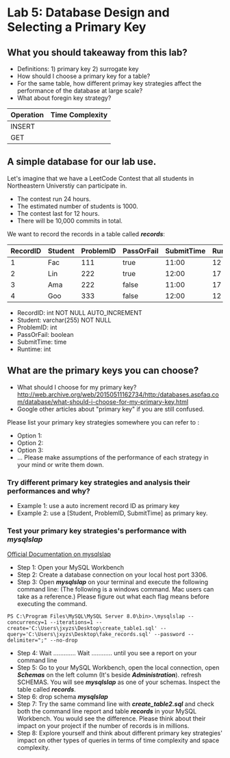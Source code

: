 # Lab 5: Database Design and Selecting a Primary Key

## What you should takeaway from this lab?
- Definitions: 1) primary key 2) surrogate key
- How should I choose a primary key for a table?
- For the same table, how different primay key strategies affect the performance of the database at large scale?
- What about foregin key strategy?

| Operation | Time Complexity |
|-----------|-----------------|
| INSERT    |                 |
| GET       |                 |

## A simple database for our lab use.
Let's imagine that we have a LeetCode Contest that all students in Northeastern Universtiy can participate in.
- The contest run 24 hours. 
- The estimated number of students is 1000.
- The contest last for 12 hours.
- There will be 10,000 commits in total.

We want to record the records in a table called ***records***:

| RecordID | Student | ProblemID | PassOrFail | SubmitTime | Runtime |
|----------|---------|-----------|------------|------------|---------|
| 1        | Fac     | 111       | true       | 11:00      | 12      |
| 2        | Lin     | 222       | true       | 12:00      | 17      |
| 3        | Ama     | 222       | false      | 11:00      | 17      |
| 4        | Goo     | 333       | false      | 12:00      | 12      |

- RecordID: int NOT NULL AUTO_INCREMENT
- Student: varchar(255) NOT NULL
- ProblemID: int
- PassOrFail: boolean
- SubmitTime: time
- Runtime: int

## What are the primary keys you can choose?
- What should I choose for my primary key?
http://web.archive.org/web/20150511162734/http:/databases.aspfaq.com/database/what-should-i-choose-for-my-primary-key.html
- Google other articles about "primary key" if you are still confused.

Please list your primary key strategies somewhere you can refer to :
- Option 1:
- Option 2:
- Option 3:
- ...
Please make assumptions of the performance of each strategy in your mind or write them down.

### Try different primary key strategies and analysis their performances and why?
- Example 1: use a auto increment record ID as primary key
- Example 2: use a [Student, ProblemID, SubmitTime] as primary key.

### Test your primary key strategies's performance with ***mysqlslap***
[Official Documentation on mysqlslap](https://dev.mysql.com/doc/refman/8.0/en/mysqlslap.html)
- Step 1: Open your MySQL Workbench
- Step 2: Create a database connection on your local host port 3306.
- Step 3: Open ***mysqlslap*** on your terminal and execute the following command line:
(The following is a windows command. Mac users can take as a reference.)
Please figure out what each flag means before executing the command.
```
PS C:\Program Files\MySQL\MySQL Server 8.0\bin>.\mysqlslap --concurrency=1 --iterations=1 --create='C:\Users\jxyzs\Desktop\create_table1.sql' --query='C:\Users\jxyzs\Desktop\fake_records.sql' --password --delimiter=";" --no-drop
```
- Step 4: Wait ............. Wait ............ until you see a report on your command line
- Step 5: Go to your MySQL Workbench, open the local connection, open ***Schemas*** on the left column (It's beside ***Administration***). refresh SCHEMAS. You will see ***mysqlslap*** as one of your schemas. Inspect the table called ***records***. 
- Step 6: drop schema ***mysqlslap***
- Step 7: Try the same command line with ***create_table2.sql*** and check both the command line report and table ***records*** in your MySQL Workbench. You would see the difference. Please think about their impact on your project if the number of records is in millions. 
- Step 8: Explore yourself and think about different primary key strategies' impact on other types of queries in terms of time complexity and space complexity.



